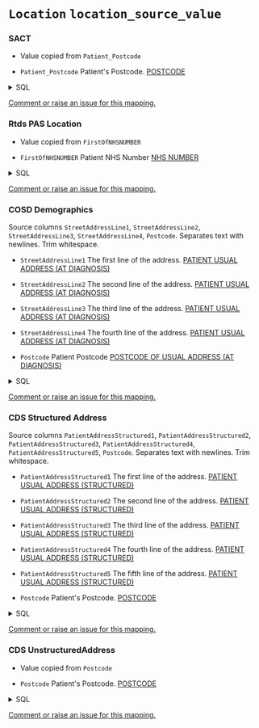 # `Location` `location_source_value`
### SACT
* Value copied from `Patient_Postcode`

* `Patient_Postcode` Patient's Postcode. [POSTCODE](https://www.datadictionary.nhs.uk/data_elements/postcode.html)
<details>
<summary>SQL</summary>

```sql
select
	distinct
		Patient_Postcode,
		NHS_Number,
		Date_Of_Birth,
		Person_Stated_Gender_Code
from omop_staging.sact_staging
	
```
</details>


[Comment or raise an issue for this mapping.](https://github.com/answerdigital/oxford-omop-data-mapper/issues/new?title=OMOP%20Location%20table%20location_source_value%20field%20SACT%20mapping)
### Rtds PAS Location
* Value copied from `FirstOfNHSNUMBER`

* `FirstOfNHSNUMBER` Patient NHS Number [NHS NUMBER](https://www.datadictionary.nhs.uk/data_elements/nhs_number.html)
<details>
<summary>SQL</summary>

```sql
select
	distinct
		p.FirstOfNHSNUMBER,
		p.FirstOfPOSTCODE
from omop_staging.RTDS_PASDATA p
where p.FirstOfPOSTCODE is not null
	and p.FirstOfNHSNUMBER is not null;
	
```
</details>


[Comment or raise an issue for this mapping.](https://github.com/answerdigital/oxford-omop-data-mapper/issues/new?title=OMOP%20Location%20table%20location_source_value%20field%20Rtds%20PAS%20Location%20mapping)
### COSD Demographics
Source columns  `StreetAddressLine1`, `StreetAddressLine2`, `StreetAddressLine3`, `StreetAddressLine4`, `Postcode`.
Separates text with newlines. Trim whitespace.

* `StreetAddressLine1` The first line of the address. [PATIENT USUAL ADDRESS (AT DIAGNOSIS)](https://www.datadictionary.nhs.uk/data_elements/patient_usual_address__at_diagnosis_.html)

* `StreetAddressLine2` The second line of the address. [PATIENT USUAL ADDRESS (AT DIAGNOSIS)](https://www.datadictionary.nhs.uk/data_elements/patient_usual_address__at_diagnosis_.html)

* `StreetAddressLine3` The third line of the address. [PATIENT USUAL ADDRESS (AT DIAGNOSIS)](https://www.datadictionary.nhs.uk/data_elements/patient_usual_address__at_diagnosis_.html)

* `StreetAddressLine4` The fourth line of the address. [PATIENT USUAL ADDRESS (AT DIAGNOSIS)](https://www.datadictionary.nhs.uk/data_elements/patient_usual_address__at_diagnosis_.html)

* `Postcode` Patient Postcode [POSTCODE OF USUAL ADDRESS (AT DIAGNOSIS)](https://www.datadictionary.nhs.uk/data_elements/postcode_of_usual_address__at_diagnosis_.html)
<details>
<summary>SQL</summary>

```sql
with 
	XMLNAMESPACES('http://www.datadictionary.nhs.uk/messages/COSD-v8-1' AS COSD81, 'http://www.datadictionary.nhs.uk/messages/COSD-v9-0-1' AS COSD901),
	CosdRecords as ( 

	select
		T.staging.value('(Id/@root)[1]', 'uniqueidentifier') as Id,
		T.staging.query('*[local-name() != "Id"][1]/*[1]') as Node, -- Select the first inner element of the element that is not called Id.
		convert(bit, 1) as Is81
	from omop_staging.cosd_staging
	cross apply content.nodes('COSD81:COSD/*') as T(staging)
	where T.staging.exist('Id/@root') = 1
	union all
	select
		T.staging.value('(Id/@root)[1]', 'uniqueidentifier') as Id,
		T.staging.query('.') as Node,
		convert(bit, 0) as Is81
	from omop_staging.cosd_staging
	cross apply content.nodes('COSD901:COSD/*') as T(staging)
	where T.staging.exist('Id/@root') = 1
), COSDElements as (
	select
		Id,
		Node.query('(*[1]/*[fn:contains (fn:local-name(.), "LinkagePatientId")])[1]') as LinkagePatient,
		Node.query('(*[1]/*[fn:contains (fn:local-name(.), "Demographics")])[1]') as Demographics,
		Is81
	from CosdRecords
), Patients as (
	select
		LinkagePatient.value('(*/*[local-name() = "NHSNumber" or local-name() = "NhsNumber"]/@extension)[1]', 'varchar(max)') as NhsNumber,
		LinkagePatient.value('(*/*[local-name() = "PersonBirthDate" or local-name() = "Birthdate"])[1]', 'varchar(max)') as DateOfBirth,
		Demographics.value('(*/EthnicCategory/@code)[1]', 'varchar(max)') as EthnicCategory,
		Demographics.value('(*/Address/StructuredAddress/*[local-name() = "StreetAddressLine" or local-name() = "streetAddressLine"][1]/text())[1]', 'VARCHAR(255)') as StreetAddressLine1,
		Demographics.value('(*/Address/StructuredAddress/*[local-name() = "StreetAddressLine" or local-name() = "streetAddressLine"][2]/text())[1]', 'VARCHAR(255)') as StreetAddressLine2,
		Demographics.value('(*/Address/StructuredAddress/*[local-name() = "StreetAddressLine" or local-name() = "streetAddressLine"][3]/text())[1]', 'VARCHAR(255)') as StreetAddressLine3,
		Demographics.value('(*/Address/StructuredAddress/*[local-name() = "StreetAddressLine" or local-name() = "streetAddressLine"][4]/text())[1]', 'VARCHAR(255)') as StreetAddressLine4,
		case when Is81 = 1 then Demographics.value('(*/Postcode/postalCode)[1]', 'varchar(max)') else Demographics.value('(*/PostcodeOfUsualAddressAtDiagnosis/text())[1]', 'VARCHAR(10)') end as Postcode
	from COSDElements
)
select
	NhsNumber,
	max (DateOfBirth) as DateOfBirth,
	max (EthnicCategory) as EthnicCategory,
	max (StreetAddressLine1) as StreetAddressLine1,
	max (StreetAddressLine2) as StreetAddressLine2,
	max (StreetAddressLine3) as StreetAddressLine3,
	max (StreetAddressLine4) as StreetAddressLine4,
	max (Postcode) as Postcode
from Patients 
where NhsNumber != ''
group by NhsNumber
	
```
</details>


[Comment or raise an issue for this mapping.](https://github.com/answerdigital/oxford-omop-data-mapper/issues/new?title=OMOP%20Location%20table%20location_source_value%20field%20COSD%20Demographics%20mapping)
### CDS Structured Address
Source columns  `PatientAddressStructured1`, `PatientAddressStructured2`, `PatientAddressStructured3`, `PatientAddressStructured4`, `PatientAddressStructured5`, `Postcode`.
Separates text with newlines. Trim whitespace.

* `PatientAddressStructured1` The first line of the address. [PATIENT USUAL ADDRESS (STRUCTURED)](https://www.datadictionary.nhs.uk/data_elements/patient_usual_address__structured_.html)

* `PatientAddressStructured2` The second line of the address. [PATIENT USUAL ADDRESS (STRUCTURED)](https://www.datadictionary.nhs.uk/data_elements/patient_usual_address__structured_.html)

* `PatientAddressStructured3` The third line of the address. [PATIENT USUAL ADDRESS (STRUCTURED)](https://www.datadictionary.nhs.uk/data_elements/patient_usual_address__structured_.html)

* `PatientAddressStructured4` The fourth line of the address. [PATIENT USUAL ADDRESS (STRUCTURED)](https://www.datadictionary.nhs.uk/data_elements/patient_usual_address__structured_.html)

* `PatientAddressStructured5` The fifth line of the address. [PATIENT USUAL ADDRESS (STRUCTURED)](https://www.datadictionary.nhs.uk/data_elements/patient_usual_address__structured_.html)

* `Postcode` Patient's Postcode. [POSTCODE](https://www.datadictionary.nhs.uk/data_elements/postcode.html)
<details>
<summary>SQL</summary>

```sql
select
	distinct
		PatientAddressStructured1,
		PatientAddressStructured2,
		PatientAddressStructured3,
		PatientAddressStructured4,
		PatientAddressStructured5,
		Postcode,
		NHSNumber
from omop_staging.cds_line01
where PatientAddressType = '02'
	and
	(
		PatientAddressStructured1 is not null or
		PatientAddressStructured2 is not null or
		PatientAddressStructured3 is not null or
		PatientAddressStructured4 is not null or
		PatientAddressStructured5 is not null or
		Postcode is not null
	);
	
```
</details>


[Comment or raise an issue for this mapping.](https://github.com/answerdigital/oxford-omop-data-mapper/issues/new?title=OMOP%20Location%20table%20location_source_value%20field%20CDS%20Structured%20Address%20mapping)
### CDS UnstructuredAddress
* Value copied from `Postcode`

* `Postcode` Patient's Postcode. [POSTCODE](https://www.datadictionary.nhs.uk/data_elements/postcode.html)
<details>
<summary>SQL</summary>

```sql
select
	distinct
		PatientUnstructuredAddress,
		Postcode,
		NHSNumber
from omop_staging.cds_line01
where PatientAddressType = '01'
	and Postcode is not null;
	
```
</details>


[Comment or raise an issue for this mapping.](https://github.com/answerdigital/oxford-omop-data-mapper/issues/new?title=OMOP%20Location%20table%20location_source_value%20field%20CDS%20UnstructuredAddress%20mapping)
